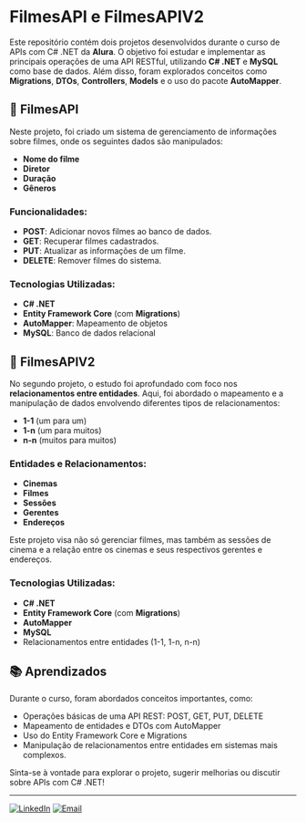 # FilmesAPI e FilmesAPIV2

Este repositório contém dois projetos desenvolvidos durante o curso de APIs com C# .NET da **Alura**. O objetivo foi estudar e implementar as principais operações de uma API RESTful, utilizando **C# .NET** e **MySQL** como base de dados. Além disso, foram explorados conceitos como **Migrations**, **DTOs**, **Controllers**, **Models** e o uso do pacote **AutoMapper**.

## 🎥 FilmesAPI

Neste projeto, foi criado um sistema de gerenciamento de informações sobre filmes, onde os seguintes dados são manipulados:
- **Nome do filme**
- **Diretor**
- **Duração**
- **Gêneros**

### Funcionalidades:

- **POST**: Adicionar novos filmes ao banco de dados.
- **GET**: Recuperar filmes cadastrados.
- **PUT**: Atualizar as informações de um filme.
- **DELETE**: Remover filmes do sistema.

### Tecnologias Utilizadas:

- **C# .NET**
- **Entity Framework Core** (com **Migrations**)
- **AutoMapper**: Mapeamento de objetos
- **MySQL**: Banco de dados relacional

## 🎥 FilmesAPIV2

No segundo projeto, o estudo foi aprofundado com foco nos **relacionamentos entre entidades**. Aqui, foi abordado o mapeamento e a manipulação de dados envolvendo diferentes tipos de relacionamentos:
- **1-1** (um para um)
- **1-n** (um para muitos)
- **n-n** (muitos para muitos)

### Entidades e Relacionamentos:

- **Cinemas**
- **Filmes**
- **Sessões**
- **Gerentes**
- **Endereços**

Este projeto visa não só gerenciar filmes, mas também as sessões de cinema e a relação entre os cinemas e seus respectivos gerentes e endereços.

### Tecnologias Utilizadas:

- **C# .NET**
- **Entity Framework Core** (com **Migrations**)
- **AutoMapper**
- **MySQL**
- Relacionamentos entre entidades (1-1, 1-n, n-n)

## 📚 Aprendizados
Durante o curso, foram abordados conceitos importantes, como:

- Operações básicas de uma API REST: POST, GET, PUT, DELETE
- Mapeamento de entidades e DTOs com AutoMapper
- Uso do Entity Framework Core e Migrations
- Manipulação de relacionamentos entre entidades em sistemas mais complexos.

Sinta-se à vontade para explorar o projeto, sugerir melhorias ou discutir sobre APIs com C# .NET!

---

[![LinkedIn](https://img.shields.io/badge/-LinkedIn-blue?style=flat&logo=Linkedin&logoColor=white)](https://github.com/ThalesOliveira100)
[![Email](https://img.shields.io/badge/-Email-c14438?style=flat&logo=Gmail&logoColor=white)](mailto:toliveiradev@outlook.com)
